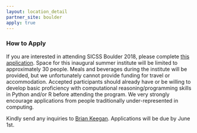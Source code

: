 ```yaml
---
layout: location_detail
partner_site: boulder
apply: true
---
```


### How to Apply
 
If you are interested in attending SICSS Boulder 2018, please complete [this application](https://goo.gl/forms/Xr8e6tbk5c5kfQm62). Space for this inaugural summer institute will be limited to approximately 30 people. Meals and beverages during the institute will be provided, but we unfortunately cannot provide funding for travel or accommodation. Accepted participants should already have or be willing to develop basic proficiency with computational reasoning/programming skills in Python and/or R before attending the program. We very strongly encourage applications from people traditionally under-represented in computing.

Kindly send any inquiries to [Brian Keegan](mailto:brian.keegan@colorado.edu). Applications will be due by June 1st.